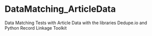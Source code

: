 # DataMatching_ArticleData
Data Matching Tests with Article Data with the libraries Dedupe.io and Python Record Linkage Toolkit
